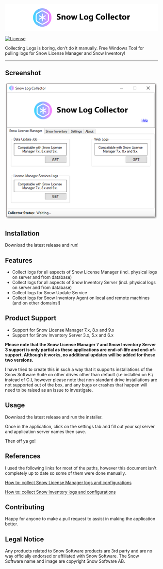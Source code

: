 <a href="http://github.com/goosetuv/snow-log-collector"><img src="/images/slc-logo.png" title="Snow Log Collector" alt="SRD Logo"></a>

[![License](http://img.shields.io/:license-mit-blue.svg?style=flat-square)](http://badges.mit-license.org)

Collecting Logs is boring, don't do it manually. Free Windows Tool for pulling logs for Snow License Manager and Snow Inventory!

---

## Screenshot
<a href="http://github.com/goosetuv/snow-log-collector"><img src="/images/slc_mainscreen.png" title="Snow Log Collector" alt="Snow Log Collector Screenshot"></a>

## Installation

Download the latest release and run!

## Features

- Collect logs for all aspects of Snow License Manager (incl. physical logs on server and from database)
- Collect logs for all aspects of Snow Inventory Server (incl. physical logs on server and from database)
- Collect logs for Snow Update Service
- Collect logs for Snow Inventory Agent on local and remote machines (and on other domains!)

## Product Support

- Support for Snow License Manager 7.x, 8.x and 9.x
- Support for Snow Inventory Server 3.x, 5.x and 6.x

**Please note that the Snow License Manager 7 and Snow Inventory Server 3 support is only partial as these applications are end-of-life and end-of-support.  Although it works, no additional updates will be added for these two versions.**

I have tried to create this in such a way that it supports installations of the Snow Software Suite on other drives other than default (i.e installed on E:\ instead of C:\), however please note that non-standard drive installations are not supported out of the box, and any bugs or crashes that happen will need to be raised as an issue to investigate. 

## Usage

Download the latest release and run the installer. 

Once in the application, click on the settings tab and fill out your sql server and application server names then save. 

Then off ya go!

## References

I used the following links for most of the paths, however this document isn't completely up to date so some of them were done manually.

[How to: collect Snow License Manager logs and configurations](https://community.snowsoftware.com/s/article/HowtocollectSnowLicenseManagerlogsandconfigurations-v2)

[How to: collect Snow Inventory logs and configurations](https://community.snowsoftware.com/s/article/HowtocollectSnowInventorylogsandconfigurations-v2)

## Contributing
Happy for anyone to make a pull request to assist in making the application better.

## Legal Notice
Any products related to Snow Software products are 3rd party and are no way officially endorsed or affiliated with Snow Software.  The Snow Software name and image are copyright Snow Software AB.
